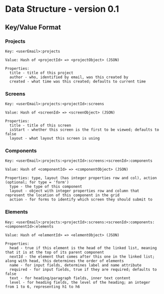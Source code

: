 # Data Structure - version 0.1

## Key/Value Format

### Projects

    Key: <userEmail>:projects

    Value: Hash of <projectId> => <projectObject> (JSON)

    Properties:
      title - title of this project
      author - who, identified by email, was this created by
      created - what time was this created; defaults to current time

### Screens

    Key: <userEmail>:projects:<projectId>:screens

    Value: Hash of <screenId> => <screenObject> (JSON)

    Properties:
      title - title of this screen
      isStart - whether this screen is the first to be viewed; defaults to false
      layout - what layout this screen is using

### Components

    Key: <userEmail>:projects:<projectId>:screens:<screenId>:components

    Value: Hash of <componentId> => <componentObject> (JSON)

    Properties: type, layout (has integer properties row and col), action (optional; for type = 'form')
      type - the type of this component
      layout - object with integer properties row and column that represent the location of this component in the grid
      action - for forms to identify which screen they should submit to

### Elements

    Key: <userEmail>:projects:<projectId>:screens:<screenId>:components:<componentId>:elements

    Value: Hash of <elementId> => <elementObject> (JSON)

    Properties:
      head - true if this element is the head of the linked list, meaning that it is at the top of its parent component
      nextId - the element that comes after this one in the linked list; along with head, this determines the order of elements
      name - for input fields, determines label and name attribute
      required - for input fields, true if they are required; defaults to false
      text - for heading/paragraph fields, inner text content
      level - for heading fields, the level of the heading; an integer from 1 to 6, representing h1 to h6
